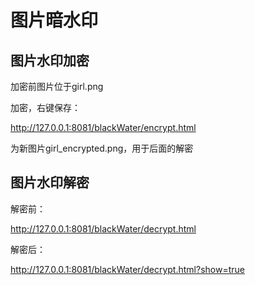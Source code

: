 # 图片暗水印


## 图片水印加密

加密前图片位于girl.png

加密，右键保存：

http://127.0.0.1:8081/blackWater/encrypt.html

为新图片girl_encrypted.png，用于后面的解密


## 图片水印解密

解密前：

http://127.0.0.1:8081/blackWater/decrypt.html

解密后：

http://127.0.0.1:8081/blackWater/decrypt.html?show=true

